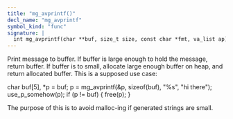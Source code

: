 ```yaml
---
title: "mg_avprintf()"
decl_name: "mg_avprintf"
symbol_kind: "func"
signature: |
  int mg_avprintf(char **buf, size_t size, const char *fmt, va_list ap);
---
```


Print message to buffer. If buffer is large enough to hold the message,
return buffer. If buffer is to small, allocate large enough buffer on heap,
and return allocated buffer.
This is a supposed use case:

   char buf[5], *p = buf;
   p = mg_avprintf(&p, sizeof(buf), "%s", "hi there");
   use_p_somehow(p);
   if (p != buf) {
     free(p);
   }

The purpose of this is to avoid malloc-ing if generated strings are small. 

